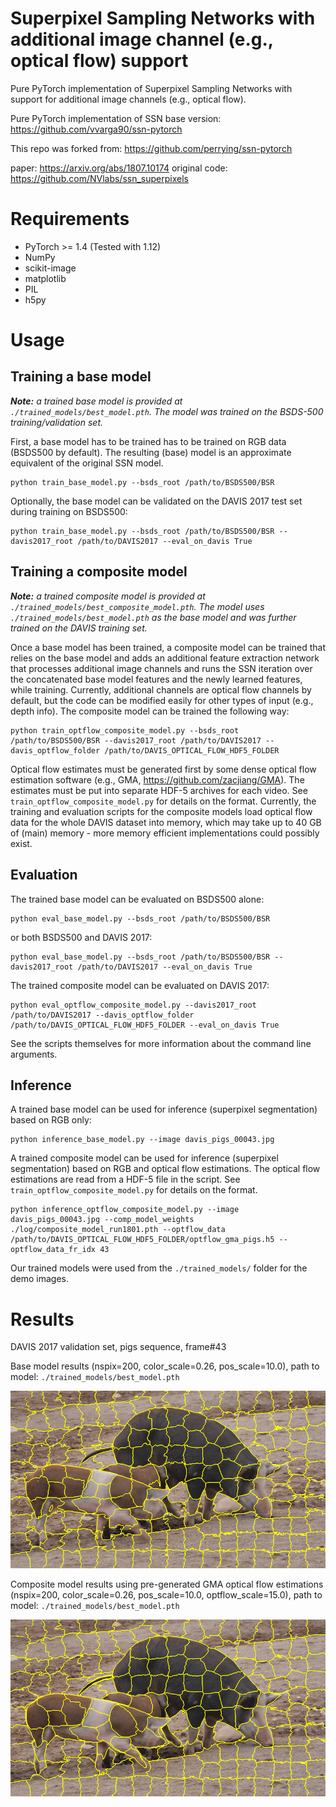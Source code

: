 # Superpixel Sampling Networks with additional image channel (e.g., optical flow) support

Pure PyTorch implementation of Superpixel Sampling Networks with support for additional image channels (e.g., optical flow). 

Pure PyTorch implementation of SSN base version: https://github.com/vvarga90/ssn-pytorch

This repo was forked from: https://github.com/perrying/ssn-pytorch

paper: https://arxiv.org/abs/1807.10174 
original code: https://github.com/NVlabs/ssn_superpixels

# Requirements
- PyTorch >= 1.4 (Tested with 1.12)
- NumPy
- scikit-image
- matplotlib
- PIL
- h5py

# Usage
## Training a base model

_**Note:** a trained base model is provided at `./trained_models/best_model.pth`. The model was trained on the BSDS-500 training/validation set._

First, a base model has to be trained has to be trained on RGB data (BSDS500 by default). The resulting (base) model is an approximate equivalent of the original SSN model.

```
python train_base_model.py --bsds_root /path/to/BSDS500/BSR
```

Optionally, the base model can be validated on the DAVIS 2017 test set during training on BSDS500:

```
python train_base_model.py --bsds_root /path/to/BSDS500/BSR --davis2017_root /path/to/DAVIS2017 --eval_on_davis True
```

## Training a composite model

_**Note:** a trained composite model is provided at `./trained_models/best_composite_model.pth`. The model uses `./trained_models/best_model.pth` as the base model and was further trained on the DAVIS training set._

Once a base model has been trained, a composite model can be trained that relies on the base model and adds an additional feature extraction network that processes additional image channels and runs the SSN iteration over the concatenated base model features and the newly learned features, while training. Currently, additional channels are optical flow channels by default, but the code can be modified easily for other types of input (e.g., depth info). The composite model can be trained the following way:

```
python train_optflow_composite_model.py --bsds_root /path/to/BSDS500/BSR --davis2017_root /path/to/DAVIS2017 --davis_optflow_folder /path/to/DAVIS_OPTICAL_FLOW_HDF5_FOLDER
```

Optical flow estimates must be generated first by some dense optical flow estimation software (e.g., GMA, https://github.com/zacjiang/GMA). The estimates must be put into separate HDF-5 archives for each video. See `train_optflow_composite_model.py` for details on the format. Currently, the training and evaluation scripts for the composite models load optical flow data for the whole DAVIS dataset into memory, which may take up to 40 GB of (main) memory - more memory efficient implementations could possibly exist.

## Evaluation

The trained base model can be evaluated on BSDS500 alone:

```
python eval_base_model.py --bsds_root /path/to/BSDS500/BSR
```

or both BSDS500 and DAVIS 2017:

```
python eval_base_model.py --bsds_root /path/to/BSDS500/BSR --davis2017_root /path/to/DAVIS2017 --eval_on_davis True
```

The trained composite model can be evaluated on DAVIS 2017:

```
python eval_optflow_composite_model.py --davis2017_root /path/to/DAVIS2017 --davis_optflow_folder /path/to/DAVIS_OPTICAL_FLOW_HDF5_FOLDER --eval_on_davis True
```

See the scripts themselves for more information about the command line arguments.

## Inference

A trained base model can be used for inference (superpixel segmentation) based on RGB only:

```
python inference_base_model.py --image davis_pigs_00043.jpg
```

A trained composite model can be used for inference (superpixel segmentation) based on RGB and optical flow estimations. The optical flow estimations are read from a HDF-5 file in the script. See `train_optflow_composite_model.py` for details on the format.

```
python inference_optflow_composite_model.py --image davis_pigs_00043.jpg --comp_model_weights ./log/composite_model_run1801.pth --optflow_data /path/to/DAVIS_OPTICAL_FLOW_HDF5_FOLDER/optflow_gma_pigs.h5 --optflow_data_fr_idx 43
```

Our trained models were used from the `./trained_models/` folder for the demo images.

# Results

DAVIS 2017 validation set, pigs sequence, frame#43

Base model results (nspix=200, color_scale=0.26, pos_scale=10.0), path to model: `./trained_models/best_model.pth`

<img src=https://github.com/vvarga90/ssn-pytorch-optflow/blob/main/results_pigs_base.png width="600">

Composite model results using pre-generated GMA optical flow estimations (nspix=200, color_scale=0.26, pos_scale=10.0, optflow_scale=15.0), path to model: `./trained_models/best_model.pth`

<img src=https://github.com/vvarga90/ssn-pytorch-optflow/blob/main/results_pigs_composite.png  width="600">


